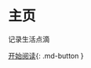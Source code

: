 # 主页

记录生活点滴

[开始阅读](https://flysnown.github.io/%E8%A7%86%E9%A2%91%E4%BC%9A%E8%AE%AE%E8%AF%BB%E4%B9%A6%E7%AC%94%E8%AE%B0/index2/){: .md-button }